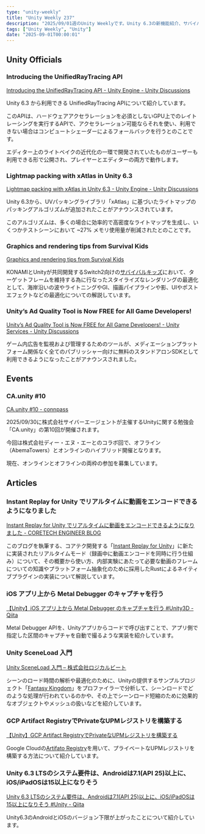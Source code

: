 ```yaml
---
type: "unity-weekly"
title: "Unity Weekly 237"
description: "2025/09/01週のUnity Weeklyです。Unity 6.3の新機能紹介、サバイバルキッズ描画最適化、CA.unityなどについて取り上げています。"
tags: ["Unity Weekly", "Unity"]
date: "2025-09-01T00:00:01"
---
```


## Unity Officials

### Introducing the UnifiedRayTracing API

[Introducing the UnifiedRayTracing API - Unity Engine - Unity Discussions](https://discussions.unity.com/t/introducing-the-unifiedraytracing-api/1680597)

Unity 6.3 から利用できる UnifiedRayTracing APIについて紹介しています。

このAPIは、ハードウェアアクセラレーションを必須としないGPU上でのレイトレーシングを実行するAPIで、アクセラレーション可能ならそれを使い、利用できない場合はコンピュートシェーダーによるフォールバックを行うとのことです。

エディター上のライトベイクの近代化の一環で開発されていたものがユーザーも利用できる形で公開され、プレイヤーとエディターの両方で動作します。

### Lightmap packing with xAtlas in Unity 6.3

[Lightmap packing with xAtlas in Unity 6.3 - Unity Engine - Unity Discussions](https://discussions.unity.com/t/lightmap-packing-with-xatlas-in-unity-6-3/1670184)

Unity 6.3から、UVパッキングライブラリ「xAtlas」に基づいたライトマップのパッキングアルゴリズムが追加されたことがアナウンスされています。

このアルゴリズムは、多くの場合に効率的で高密度なライトマップを生成し、いくつかテストシーンにおいて ~27% メモリ使用量が削減されたとのことです。

### Graphics and rendering tips from Survival Kids

[Graphics and rendering tips from Survival Kids](https://unity.com/blog/graphics-and-rendering-tips-from-survival-kids)

KONAMIとUnityが共同開発するSwitch2向けの[サバイバルキッズ](https://www.konami.com/games/survival_kids/)において、ターゲットフレームを維持する為に行なったスタイライズなレンダリングの最適化として、海岸沿いの波やライトニングやGI、描画パイプラインや影、UIやポストエフェクトなどの最適化についての解説しています。

### Unity’s Ad Quality Tool is Now FREE for All Game Developers!

[Unity’s Ad Quality Tool is Now FREE for All Game Developers! - Unity Services - Unity Discussions](https://discussions.unity.com/t/unity-s-ad-quality-tool-is-now-free-for-all-game-developers/1680922)

ゲーム内広告を監視および管理するためのツールが、メディエーションプラットフォーム関係なく全てのパブリッシャー向けに無料のスタンドアロンSDKとして利用できるようになったことがアナウンスされました。

## Events

### CA.unity #10

[CA.unity #10 - connpass](https://cyberagent.connpass.com/event/366674/)

2025/09/30に株式会社サイバーエージェントが主催するUnityに関する勉強会「CA.unity」の第10回が開催されます。

今回は株式会社ディー・エヌ・エーとのコラボ回で、オフライン（AbemaTowers）とオンラインのハイブリッド開催となります。

現在、オンラインとオフラインの両枠の参加を募集しています。

## Articles

### Instant Replay for Unity でリアルタイムに動画をエンコードできるようになりました

[Instant Replay for Unity でリアルタイムに動画をエンコードできるようになりました - CORETECH ENGINEER BLOG](https://blog.sge-coretech.com/entry/2025/08/27/115747)

このブログを執筆する、コアテク開発する「[Instant Replay for Unity](https://github.com/CyberAgentGameEntertainment/InstantReplay)」に新たに実装されたリアルタイムモード（録画中に動画エンコードを同時に行う仕組み）について、その概要から使い方、内部実験にあたって必要な動画のフレームについての知識やプラットフォーム抽象化のために採用したRustによるネイティブプラグインの実装について解説しています。

### iOS アプリ上から Metal Debugger のキャプチャを行う

[【Unity】iOS アプリ上から Metal Debugger のキャプチャを行う #Unity3D - Qiita](https://qiita.com/mao_/items/6aef6d00c1c01b0b4ee7)

Metal Debugger APIを、Unityアプリからコードで呼び出すことで、アプリ側で指定した区間のキャプチャを自動で撮るような実装を紹介しています。

### Unity SceneLoad 入門

[Unity SceneLoad 入門 – 株式会社ロジカルビート](https://logicalbeat.jp/blog/21077/)

シーンのロード時間の解析や最適化のために、Unityの提供するサンプルプロジェクト「[Fantasy Kingdom](https://unity.com/ja/demos/fantasy-kingdom)」をプロファイラーで分析して、シーンロードでどのような処理が行われているのかや、その上でシーンロード短縮のために効果的なオブジェクトやメッシュの扱いなどを紹介しています。

### GCP Artifact RegistryでPrivateなUPMレジストリを構築する

[【Unity】GCP Artifact RegistryでPrivateなUPMレジストリを構築する](https://zenn.dev/cover_corp/articles/f8f3f447565729)

Google Cloudの[Artifato Registry](https://cloud.google.com/artifact-registry/docs/overview?hl=ja)を用いて、プライベートなUPMレジストリを構築する方法について紹介しています。

### Unity 6.3 LTSのシステム要件は、Androidは7.1(API 25)以上に、iOS/iPadOSは15以上になりそう

[Unity 6.3 LTSのシステム要件は、Androidは7.1(API 25)以上に、iOS/iPadOSは15以上になりそう #Unity - Qiita](https://qiita.com/RyotaMurohoshi/items/d8268a1ffd1d8bbcfa72)

Unity6.3のAndroidとiOSのバージョン下限が上がったことについて紹介しています。